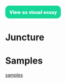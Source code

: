 <a href="https://juncture-digital.org"><img src="images/ve-button.png"></a>

<param ve-config title="A Juncture Site" banner="images/header.jpg">

# Juncture

# Samples

[samples](/samples)
